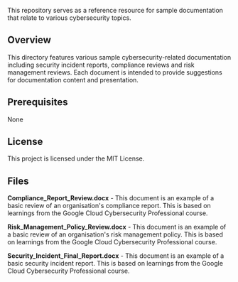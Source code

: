 This repository serves as a reference resource for sample documentation that relate to various cybersecurity topics.

## Overview
This directory features various sample cybersecurity-related documentation including security incident reports, compliance reviews and risk management reviews. Each document is intended to provide suggestions for documentation content and presentation.

## Prerequisites
None

## License
This project is licensed under the MIT License.

## Files
**Compliance_Report_Review.docx** - This document is an example of a basic review of an organisation's compliance report. This is based on learnings from the Google Cloud Cybersecurity Professional course.

**Risk_Management_Policy_Review.docx** - This document is an example of a basic review of an organisation's risk management policy. This is based on learnings from the Google Cloud Cybersecurity Professional course.

**Security_Incident_Final_Report.docx** - This document is an example of a basic security incident report. This is based on learnings from the Google Cloud Cybersecurity Professional course.
